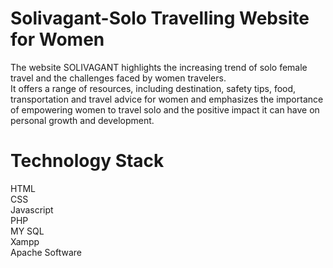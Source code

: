 # Solivagant-Solo Travelling Website for Women
The website SOLIVAGANT highlights the increasing trend of solo female travel and the challenges faced by women travelers.   
It offers a range of resources, including destination, safety tips, food, transportation and travel advice for women and 
emphasizes the importance of empowering women to travel solo and the positive impact it can have on personal growth and development.

# Technology Stack
HTML  
CSS  
Javascript  
PHP  
MY SQL   
Xampp   
Apache Software  
